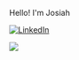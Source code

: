 

Hello! I'm Josiah 



[![LinkedIn](https://img.shields.io/badge/LinkedIn-Profile-blue)](https://www.linkedin.com/in/josiahboman/)

<img src="{https://img.shields.io/badge/Tableau-E97627?style=for-the-badge&logo=Tableau&logoColor=white}" />

